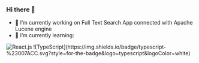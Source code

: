 ### Hi there 👋

- 🔭 I’m currently working on Full Text Search App connected with Apache Lucene engine
- 🌱 I’m currently learning:
<div>
  <img src="https://img.shields.io/badge/react-%2320232a.svg?style=for-the-badge&logo=react&logoColor=%2361DAFB" alt="React.js">
  ![TypeScript](https://img.shields.io/badge/typescript-%23007ACC.svg?style=for-the-badge&logo=typescript&logoColor=white)
<div>
  
<!-- - 👯 I’m looking to collaborate on ...
- 🤔 I’m looking for help with ...
- 💬 Ask me about ...
- 📫 How to reach me: ...
- 😄 Pronouns: ...
- ⚡ Fun fact: ...
-->

